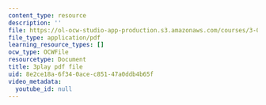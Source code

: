 ```yaml
---
content_type: resource
description: ''
file: https://ol-ocw-studio-app-production.s3.amazonaws.com/courses/3-091-introduction-to-solid-state-chemistry-fall-2018/8e2ce18a6f340acec85147a0ddb4b65f_nsQ-li8CO2M.pdf
file_type: application/pdf
learning_resource_types: []
ocw_type: OCWFile
resourcetype: Document
title: 3play pdf file
uid: 8e2ce18a-6f34-0ace-c851-47a0ddb4b65f
video_metadata:
  youtube_id: null
---
```

